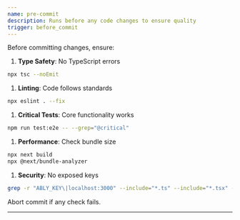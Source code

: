 ```yaml
---
name: pre-commit
description: Runs before any code changes to ensure quality
trigger: before_commit
---
```


Before committing changes, ensure:

1. **Type Safety**: No TypeScript errors
```bash
npx tsc --noEmit
```

1. **Linting**: Code follows standards
```bash
npx eslint . --fix
```

1. **Critical Tests**: Core functionality works
```bash
npm run test:e2e -- --grep="@critical"
```

1. **Performance**: Check bundle size
```bash
npx next build
npx @next/bundle-analyzer
```

1. **Security**: No exposed keys
```bash
grep -r "ABLY_KEY\|localhost:3000" --include="*.ts" --include="*.tsx" --exclude-dir=node_modules
```

Abort commit if any check fails.

---